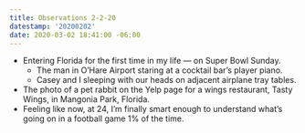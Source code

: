 ```yaml
---
title: Observations 2-2-20
datestamp: '20200202'
date: 2020-03-02 18:41:00 -06:00
---
```


- Entering Florida for the first time in my life — on Super Bowl Sunday.
	- The man in O’Hare Airport staring at a cocktail bar’s player piano.
	- Casey and I sleeping with our heads on adjacent airplane tray tables.
- The photo of a pet rabbit on the Yelp page for a wings restaurant, Tasty Wings, in Mangonia Park, Florida.
- Feeling like now, at 24, I’m finally smart enough to understand what’s going on in a football game 1% of the time.
